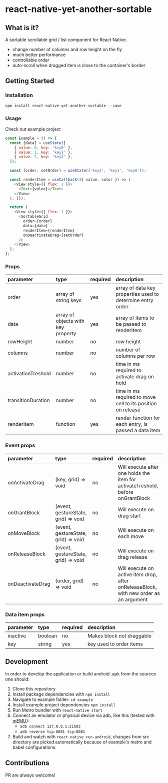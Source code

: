 # react-native-yet-another-sortable

## What is it?
A sortable scrollable grid / list component for React Native.
- change number of columns and row height on the fly
- much better performance
- controllable order
- auto-scroll when dragged item is close to the container's border

## Getting Started
### Installation
```
npm install react-native-yet-another-sortable --save
```
### Usage
Check out example project
```javascript
const Example = () => {
  const [data] = useState([
    { value: 0, key: 'key0' },
    { value: 1, key: 'key1' },
    { value: 2, key: 'key2' },
  ]);

  const [order, setOrder] = useState(['key2', 'key1', 'key0']);

  const renderItem = useCallback(({ value, color }) => (
    <View style={{ flex: 1 }}>
      <Text>{value}</Text>
    </View>
  ), []);

  return (
    <View style={{ flex: 1 }}>
      <SortableGrid
        order={order}
        data={data}
        renderItem={renderItem}
        onDeactivateDrag={setOrder}
      />
    </View>
  );
};
```

### Props
| parameter  | type   | required | description |
| :--------  | :----  | :------- | :---------- |
| order | array of string keys | yes | array of data key properties used to determine entry order |
| data | array of objects with key property | yes | array of items to be passed to renderItem |
| rowHeight | number | no | row height |
| columns | number | no | number of columns per row |
| activationTreshold | number | no | time in ms required to activate drag on hold |
| transitionDuration | number | no | time in ms required to move cell to its position on release |
| renderItem | function | yes | render function for each entry, is passed a data item |

### Event props
| parameter  | type   | required | description |
| :--------  | :----  | :------- | :---------- |
| onActivateDrag | (key, grid) => void | no |  Will execute after one holds the item for activateTreshold, before onGrantBlock |
| onGrantBlock | (event, gestureState, grid) => void | no | Will execute on drag start |
| onMoveBlock | (event, gestureState, grid) => void | no |  Will execute on each move |
| onReleaseBlock | (event, gestureState, grid) => void | no |  Will execute on drag release |
| onDeactivateDrag | (order, grid) => void | no |  Will execute on active item drop, after onReleaseBlock, with new order as an argument |

### Data item props
| parameter  | type   | required | description |
| :--------  | :----  | :------- | :---------- |
| inactive | boolean | no      | Makes block not draggable |
| key | string | yes | key used to order items

## Development
In order to develop the application or build android .apk from the sources one should:
1. Clone this repository
2. Install package dependencies with `npm install`
3. Navigate to example folder: `cd example`
3. Install example project dependencies `npm install`
3. Run Metro bundler with `react-native start`
4. Connect an emulator or physical device via adb, like this (tested with [mEMU](https://www.memuplay.com/)):
	- `adb connect 127.0.0.1:21503`
	- `adb reverse tcp:8081 tcp:8081`
5. Build and watch with `react-native run-android`, changes from src directory are picked automatically because of example's metro and babel configurations.

## Contributions
PR are always welcome!
